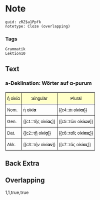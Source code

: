# Note
```
guid: zRZ$a1Ppfk
notetype: Cloze (overlapping)
```

### Tags
```
Grammatik
Lektion10
```

## Text
<style type="text/css">
table  {border-collapse:collapse;border-spacing:0;}
table td{border-color:black;border-style:solid;border-width:1px;font-family:Arial, sans-serif;font-size:14px;
  overflow:hidden;padding:10px 5px;word-break:normal;}
table th{border-color:black;border-style:solid;border-width:1px;font-family:Arial, sans-serif;font-size:14px;
  font-weight:normal;overflow:hidden;padding:10px 5px;word-break:normal;background-color:#ffffc7;}
</style>
<h3>a-Deklination: Wörter auf α-purum</h3>
<table style="font-size: 20px;"><thead><tr><th>ἡ οἰκία</th><th>Singular</th><th>Plural</th></tr></thead><tbody><tr><td>Nom.</td><td>ἡ οἰκί<b>α</b></td><td>{{c4::ἁι οἰκί<b>αι</b>}}</td></tr><tr><td>Gen.</td><td>{{c1::τῆς οἰκί<b>ας</b>}}</td><td>{{c5::τῶν οἰκί<b>ων</b>}}</td></tr><tr><td>Dat.</td><td>{{c2::τῇ οἰκί<b>ᾳ</b>}}</td><td>{{c6::ταῖς οἰκί<b>αις</b>}}</td></tr><tr><td>Akk.</td><td>{{c3::τήν οἰκί<b>αν</b>}}</td><td>{{c7::τάς οἰκί<b>ας</b>}}</td></tr></tbody></table>

## Back Extra


## Overlapping
1,1,true,true

